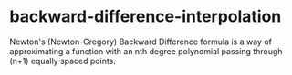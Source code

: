 # backward-difference-interpolation
Newton's (Newton-Gregory) Backward Difference formula is a way of approximating a function with an nth degree polynomial passing through (n+1) equally spaced points.
